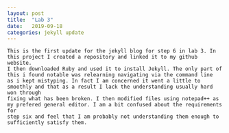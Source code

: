 ```yaml
---
layout: post
title:  "Lab 3"
date:   2019-09-18
categories: jekyll update
---
```


	This is the first update for the jekyll blog for step 6 in lab 3. In this project I created a repository and linked it to my github website. 
	I then downloaded Ruby and used it to install Jekyll. The only part of this i found notable was relearning navigating via the command line
	as i kept mistyping. In fact I am concerned it went a little to smoothly and that as a result I lack the understanding usually hard won through
	fixing what has been broken. I then modified files using notepad++ as my prefered general editor. I am a bit confused about the requirements for 
	step six and feel that I am probably not understanding them enough to sufficiently satisfy them.